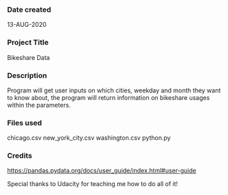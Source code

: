 ### Date created
13-AUG-2020

### Project Title
Bikeshare Data

### Description
Program will get user inputs on which cities, weekday and month they want to know about, the program will return information on bikeshare usages within the parameters. 

### Files used
chicago.csv
new_york_city.csv
washington.csv
python.py
### Credits
https://pandas.pydata.org/docs/user_guide/index.html#user-guide

Special thanks to Udacity for teaching me how to do all of it! 

